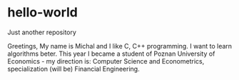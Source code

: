# hello-world
Just another repository

Greetings,
My name is Michal and I like C, C++ programming. I want to learn algorithms beter.
This year I became a student of Poznan University of Economics - my direction is:
Computer Science and Econometrics, specialization (will be) Financial Engineering.
